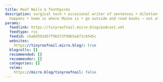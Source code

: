 ```yaml
---
title: Roof Nails & Toothpicks
description: surgical tech • occasional writer of sentences • dilettante of whatever
  happens • home is where Maine is • go outside and read books — not at the same time
params:
  feedlink: https://tinyroofnail.micro.blog/podcast.xml
  feedtype: rss
  feedid: c6a8d592d57f9b573f90b5a871cb545c
  websites:
    https://tinyroofnail.micro.blog/: true
  blogrolls: []
  recommended: []
  recommender: []
  categories: []
  relme:
    https://micro.blog/tinyroofnail: false
---
```

